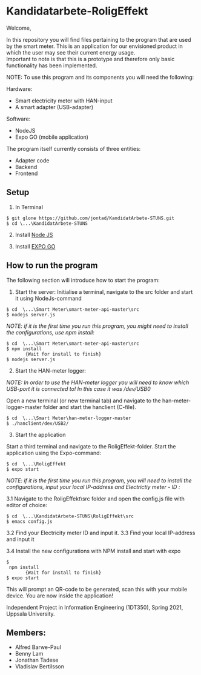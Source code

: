 # Kandidatarbete-RoligEffekt

Welcome,

In this repository you will find files pertaining to the program that are used by the smart meter. 
This is an application for our envisioned product in which the user may see their current energy usage.  
Important to note is that this is a prototype and therefore only basic functionality has been implemented.

NOTE: To use this program and its components you will need the following:

Hardware:
* Smart electricity meter with HAN-input
* A smart adapter (USB-adapter)

Software:
* NodeJS
* Expo GO (mobile application)

The program itself currently consists of three entities:
* Adapter code
* Backend 
* Frontend 

## Setup

1. In Terminal

```
$ git glone https://github.com/jontad/KandidatArbete-STUNS.git
$ cd \...\KandidatArbete-STUNS
```

2. Install [Node JS](https://nodejs.org)

3. Install [EXPO GO](https://expo.io/)


## How to run the program
The following section will introduce how to start the program:

1. Start the server:
Initialise a terminal, navigate to the src folder and start it using NodeJs-command

```
$ cd  \...\Smart Meter\smart-meter-api-master\src
$ nodejs server.js
```
*NOTE: if it is the first time you run this program, you might need to install the configurations, use npm install:*

```
$ cd  \...\Smart Meter\smart-meter-api-master\src
$ npm install
       {Wait for install to finish}
$ nodejs server.js
```

2. Start the HAN-meter logger:

*NOTE: In order to use the HAN-meter logger you will need to know which USB-port it is connected to! In this case it was /dev/USB0*

Open a new terminal (or new terminal tab) and navigate to the han-meter-logger-master folder and start the hanclient (C-file).


```
$ cd  \...\Smart Meter\han-meter-logger-master
$ ./hanclient/dev/USB2/
```

3. Start the application 

Start a third terminal and navigate to the RoligEffekt-folder. Start the application using the Expo-command:

```
$ cd  \...\RoligEffekt
$ expo start
```

*NOTE: if it is the first time you run this program, you will need to install the configurations, input your local IP-address and Electrictiy meter - ID :*

3.1 Navigate to the RoligEffekt\src folder and open the config.js file with editor of choice:
```
$ cd  \...\KandidatArbete-STUNS\RoligEffekt\src
$ emacs config.js
```
3.2 Find your Electricity meter ID and input it.
3.3 Find your local IP-address and input it 

3.4 Install the new configurations with NPM install and start with expo
```
$
 npm install
       {Wait for install to finish}
$ expo start
```

This will prompt an QR-code to be generated, scan this with your mobile device.
You are now inside the application!


Independent Project in Information Engineering (1DT350),
Spring 2021, Uppsala University.

## Members: 
- Alfred Barwe-Paul
- Benny Lam
- Jonathan Tadese
- Vladislav Bertilsson

